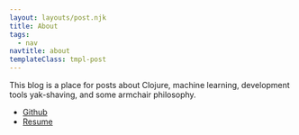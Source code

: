 ```yaml
---
layout: layouts/post.njk
title: About
tags:
  - nav
navtitle: about
templateClass: tmpl-post
---
```


This blog is a place for posts about Clojure, machine learning,
development tools yak-shaving, and some armchair philosophy.

- [Github]
- [Resume]

[Github]: https://github.com/sooheon
[Resume]: resume/
